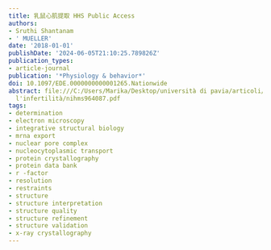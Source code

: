 ```yaml
---
title: 乳鼠心肌提取 HHS Public Access
authors:
- Sruthi Shantanam
- ' MUELLER'
date: '2018-01-01'
publishDate: '2024-06-05T21:10:25.789826Z'
publication_types:
- article-journal
publication: '*Physiology & behavior*'
doi: 10.1097/EDE.0000000000001265.Nationwide
abstract: file:///C:/Users/Marika/Desktop/università di pavia/articoli/strategie per
  l'infertilità/nihms964087.pdf
tags:
- determination
- electron microscopy
- integrative structural biology
- mrna export
- nuclear pore complex
- nucleocytoplasmic transport
- protein crystallography
- protein data bank
- r -factor
- resolution
- restraints
- structure
- structure interpretation
- structure quality
- structure refinement
- structure validation
- x-ray crystallography
---
```

